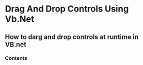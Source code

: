 # Drag And Drop Controls Using Vb.Net
## How to darg and drop controls at runtime in VB.net
### Contents
